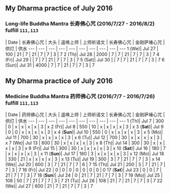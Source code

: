 ## My Dharma practice of July 2016 
### Long-life Buddha Mantra 长寿佛心咒 (2016/7/27 - 2016/8/2) fulfill `111,113`

 | Date  | 长寿佛心咒  | 大头 | 遥唤上师 | 上师祈请文 | 长寿佛心咒 | 金刚萨埵心咒 | 供灯 | 供水
--- | ---  | --- | --- | --- | --- | --- | --- | --- | ---
1 (We)| Jul 27 | 100  | 21 | 7 | 21 | 7 | 7 | 3 | 7
2 (Th)| Jul 28 | 2000  | 7 | 7 | 21 | 7 | 7 | 3 | 7
4 (Fr)| Jul 29 |   | 7 | 7 | 21 | 7 | 7 | 3 | 7
5 (Sat)| Jul 30 |   | 7 | 7 | 21 | 7 | 7 | 3 | 7
6 (Sun)| Jul 31 |  4000 | 7 | 7 | 21 | 7 | 7 | 3 | 7

## My Dharma practice of July 2016 
### Medicine Buddha Mantra 药师佛心咒 (2016/7/7 - 2016/7/26) fulfill `111,113`

 | Date  | 药师佛心咒  | 大头 | 遥唤上师 | 上师祈请文 | 长寿佛心咒 | 金刚萨埵心咒 | 供灯 | 供水
--- | ---  | --- | --- | --- | --- | --- | --- | --- | ---
1 (Th)| Jul 7  | 300  | 0 | x | x | x | x | 3 | x
2 (Fr)| Jul 8  | 550  | 10 | x | x | x | x | 3 | x
3 (__Sat__)| Jul 9 | 0  | 0 | x | x | x | x | 3 | x
4 (__Sun__)| Jul 10 | 550   | 0 | x | x | x | x | 3 | x
5 (Mo)| Jul 11 |  700  | 30 | x | x | x | x | 3 | x
6 (Tu)| Jul 12 |  700  | 30 | x | x | x | x | 3 | x
7 (We)| Jul 13 |  600  | 30 | x | x | x | x | 3 | x
8 (Th)| Jul 14 |  300  | 30 | x | x | x | x | 3 | x
9 (Fr)| Jul 15 |   300 | 30 | x | x | x | x | 3 | x
10 (__Sat__)| Jul 16 |  180  | 7 | x | x | x | x | 3 | x
11 (__Sun__)| Jul 17 |  180 | 3 | x | x | x | x | 3 | x
12 (Mo)| Jul 18 |  330 | 21 | x | x | x | x | 3 | x
13 (Tu)| Jul 19 |  300 | 3 | 7 | 21 | 7 | 7 | 3 | x
14 (We)| Jul 20 |  600 | 3 | 7 | 21 | 7 | 7 | 6 | 7
15 (Th)| Jul 21 |  200 | 3 | 7 | 21 | 7 | 7 | 3 | 7
16 (Fr)| Jul 22 |  0 | 0 | 0 | 0 | 0 | 0 | 0 | 0
17 (__Sat__)| Jul 23 |  0 | 0 | 7 | 21 | 7 | 7 | 3 | 7
18 (__Sun__)| Jul 24 |  0 | 21 | 7 | 21 | 7 | 7 | 3 | 7
19 (Mo)| Jul 25 |  108 | 50 | 7 | 21 | 7 | 7 | 3 | 7
21 (Tu)| Jul 26 |  108 | 21 | 7 | 21 | 7 | 7 | 3 | 7
22 (We)| Jul 27 |  600 | 21 | 7 | 21 | 7 | 7 | 3 | 7
    

